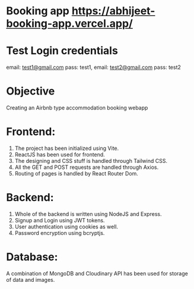 # Booking app https://abhijeet-booking-app.vercel.app/

# Test Login credentials

email: test1@gmail.com pass: test1,
email: test2@gmail.com pass: test2

# Objective

Creating an Airbnb type accommodation booking webapp

# Frontend:

1. The project has been initialized using Vite.
2. ReactJS has been used for frontend.
3. The designing and CSS stuff is handled through Tailwind CSS.
4. All the GET and POST requests are handled through Axios.
5. Routing of pages is handled by React Router Dom.

# Backend:

1. Whole of the backend is written using NodeJS and Express.
2. Signup and Login using JWT tokens.
3. User authentication using cookies as well.
4. Password encryption using bcryptjs.

# Database:

A combination of MongoDB and Cloudinary API has been used for storage of data and images.
